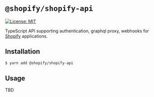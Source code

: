 # `@shopify/shopify-api`

<!-- ![Build Status]() -->
[![License: MIT](https://img.shields.io/badge/License-MIT-green.svg)](LICENSE.md)
<!-- [![npm version](https://badge.fury.io/js/%40shopify%2Fkoa-shopify-auth.svg)](https://badge.fury.io/js/%40shopify%2Fshopify-api) -->

TypeScript API supporting authentication, graphql proxy, webhooks for [Shopify](https://www.shopify.ca/) applications.

## Installation

```bash
$ yarn add @shopify/shopify-api
```

## Usage

TBD
